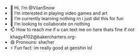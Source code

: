 - 👋 Hi, I’m @ViianSnow
- 👀 I’m interested in playing video games and art
- 🌱 I’m currently learning nothing rn i just did this for fun
- 💞️ I’m looking to collaborate on nothing
- 📫 How to reach me if u can text me on here thats fine if not khagy4102@bakercharters.org-
- 😄 Pronouns: she/her
- ⚡ Fun fact: im really good at genshin lol

<!---
ViianSnow/ViianSnow is a ✨ special ✨ repository because its `README.md` (this file) appears on your GitHub profile.
You can click the Preview link to take a look at your changes.
--->
